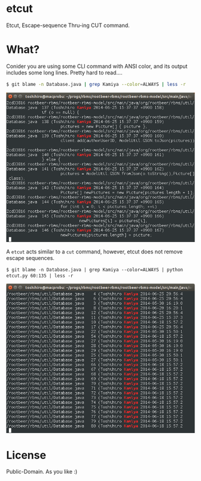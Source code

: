 etcut
=====

Etcut, Escape-sequence Thru-ing CUT command.

What?
=====

Conider you are using some CLI command with ANSI color,
and its output includes some long lines. Pretty hard to read....

```bash
$ git blame -n Database.java | grep Kamiya --color=ALWAYS | less -r
```

![The above result](readme_images/before_etcut.png)

A `etcut` acts similar to a `cut` command, however, etcut does not remove escape sequences.

```
$ git blame -n Database.java | grep Kamiya --color=ALWAYS | python etcut.py 60:135 | less -r
```

![The above result](readme_images/after_etcut.png)

License
=======

Public-Domain. As you like :)
